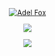 <p align="center">
<a href="https://t.me/opps_error"><img title="Adel Fox" src="https://img.shields.io/badge/by Adel-Fox-SCRIPT?colorA=%23ff8100&colorB=%23017e40&colorC=%23ff0000&style=for-the-badge"></a>
</p>

<a name="readme-top"></a>


<p align="center"> 
<a href="https://t.me/oppsl"><img src="https://readme-typing-svg.herokuapp.com?font=Fira+Code&weight=800&size=35&pause=1000&color=F74848&center=true&vCenter=true&random=false&width=435&lines=𝐅𝐫𝐢𝐝𝐚-𝐓𝐨𝐨𝐥𝐬+𝐢𝐧+𝐓𝐞𝐫𝐦𝐮𝐱" /></a>
 </p>

<p align="center">
<a href="https://t.me/oppsl"><img src="https://s10.gifyu.com/images/SrIwA.gif"></a>
</p>





